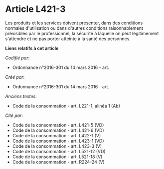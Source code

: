 # Article L421-3

Les produits et les services doivent présenter, dans des conditions normales d'utilisation ou dans d'autres conditions
raisonnablement prévisibles par le professionnel, la sécurité à laquelle on peut légitimement s'attendre et ne pas porter
atteinte à la santé des personnes.

**Liens relatifs à cet article**

_Codifié par_:

  - Ordonnance n°2016-301 du 14 mars 2016 - art.

_Créé par_:

  - Ordonnance n°2016-301 du 14 mars 2016 - art.

_Anciens textes_:

  - Code de la consommation - art. L221-1, alinéa 1 (Ab)

_Cité par_:

  - Code de la consommation - art. L421-5 (VD)
  - Code de la consommation - art. L421-6 (VD)
  - Code de la consommation - art. L422-1 (V)
  - Code de la consommation - art. L423-1 (VD)
  - Code de la consommation - art. L423-3 (V)
  - Code de la consommation - art. L521-12 (VD)
  - Code de la consommation - art. L521-18 (V)
  - Code de la consommation - art. R224-24 (V)

